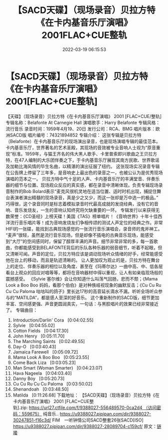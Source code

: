 ﻿---
title: 【SACD天碟】（现场录音）贝拉方特《在卡内基音乐厅演唱》2001FLAC+CUE整轨
date: 2022-03-19 06:15:53
categories: 古典音乐、新世纪、纯音雅乐
tags: 纯音雅乐
---
# 【SACD天碟】（现场录音）贝拉方特《在卡内基音乐厅演唱》2001[FLAC+CUE整轨]

【天碟】（现场录音）贝拉方特《在卡内基音乐厅演唱》 2001 [FLAC+CUE/整轨]
专辑名称：Belafonte At Carnegie Hall
演唱歌手：Harry Belafonte
专辑风格：流行音乐
录音时间：1959年4月19、20日
发行公司：RCA、BMG
唱片版本：欧洲SACD版
唱片编号：74321894852
专辑介绍：
这张专辑是贝拉方特（Belafonte）在卡内基音乐厅的现场演出录音，也是现场演唱专辑的最佳范本。
卡内基音乐厅，世界著名的艺术圣殿，其现场的音效被专业音响人士视为“原音重现”标准。1959年，与猫王齐名的伟大黑人歌手、卡里普索即兴歌曲之王贝拉方特，在47人编制的大乐团伴奏之下，于卡内基音乐厅展现其南方民歌、世界歌谣及加勒比海风情的毕生名曲，以精湛的演出征服了纽约。
这张现场实况录音专辑在公告牌上停留了三年多，是音响史上最出色的录音之一，也被公认为是优秀现场演唱的范本之一。
贝拉方特中气十足的人声、卡内基音乐厅的丰满堂音、伴奏乐器的细节与位置、现场观众反应的真实感，都在录音中清晰体现。负责专辑现场录音制作的Bob
Bolard表示“麦克风很机灵地在适当位置、适时时机出现，捕捉住舞台表演者演出精髓的现场录音，真是少之又少，而这一张却是万中选一的极品。”
巧得很，这个录音同时是标志着模拟录音时代最高成就的发烧经典，没有它的音响、音乐发烧友，一生的音响认知终究将欠缺重要的一环。
专辑发行以来获得无数荣誉：《CD圣经》上榜天碟！美国《TAS》榜单唱片！《音响世界》十年十佳西洋流行音乐唱片等！成为音响发烧友们争相传颂的测试人声定位的经典之作。非常HIFI的一张碟，能找到古典现场感觉的一张流行音乐演唱会，录音师的鬼斧神工。
“麦声”很轻，虽然是流行音乐现场，但是却像不插电的古典音乐现场，能感受到“大厅”的空间感同时，保留了醇厚丰满的声音。细节非常非常的多，每一首歌曲，你都能感受到BELAFONTE背后的乐队各种乐器的弱音细节，听着不起眼，但又清晰可闻。声音的定位，贝拉方特应该是调动现场听众情绪的好手，经常能感受他在台上的移动，而且是轨迹清晰的。
让人更加叹为观止的是，贝拉方特在舞台上的走位、伴奏乐器的相位以及角度、甚至在《玛蒂尔达》一曲中高、中、低各层看台上观众的回应对唱等等，都将在音响器材中得以重视，让人有如亲临现场般的震撼感受。
《Sylvie 塞尔维》会让你知道什么叫荡气回肠，悲而不颓；《Mama Look a Boo Boo
妈妈，看那个伯伯》是对种族岐视现象的幽默反击；《Cu Cu Ru Cu Cu Paloma
咕咕叫的鸽子》里长达17秒的高音延长滴水不漏。听听全场听众参与的“MATILDA”，都是感人至深的好音乐。
这个重新制作的SACD版，细节更加丰富、空间感更强、声音更圆润真实，一句话：与黑胶唱片的效果已经非常接近了。
专辑曲目：
01. Introduction/Darlin' Cora   [0:04:02.55]
02. Sylvie   [0:04:55.02]
03. Cotton Fields   [0:04:17.30]
04. John Henry   [0:05:11.70]
05. The Marching Saints   [0:02:49.55]
06. Day-O   [0:03:40.43]
07. Jamaica Farewell   [0:05:09.72]
08. Mama Look A Boo Boo   [0:05:23.55]
09. Come Back Liza   [0:03:05.23]
10. Man Smart (Woman Smarter)   [0:04:23.07]
11. Hava Nageela   [0:04:03.40]
12. Danny Boy   [0:05:20.73]
13. Cu Cu Ru Cu Cu Paloma   [0:03:50.02]
14. Shenandoah   [0:03:48.50]
15. Matilda   [0:11:26.68]
下载地址：
【SACD天碟】（现场录音）贝拉方特《在卡内基音乐厅演唱》 2001
[FLAC+CUE整轨].zip: https://url27.ctfile.com/f/9388027-556489570-0ca2d4 （访问密码：559675）
纯音乐..
https://u9388027.pipipan.com/dir/9388027-30247851-f16c3d/
FIM　一听钟情公司SACD整套26张SACD[ISO]
https://u9388027.pipipan.com/dir/9388027-28089704-c159cf/
原文：[链接](https://blog.sina.com.cn/s/blog_1647c7e7601030w9w.html)